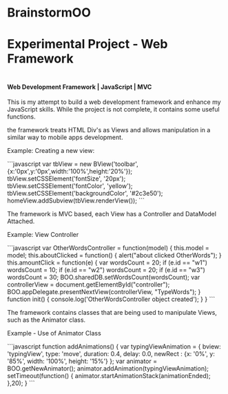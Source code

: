 # BrainstormOO

<h1>Experimental Project - Web Framework<h1>
<h4>Web Development Framework | JavaScript | MVC</h4>

<p>
This is my attempt to build a web development framework and enhance my JavaScript skills.
While the project is not complete, it contains some useful functions.
</p>
<p>
the framework treats HTML Div's as Views and allows manipulation in a similar way to mobile apps development.
</p>
<p>
Example: Creating a new view:<br>
</p>
```javascript
var tbView = new BView('toolbar', {x:'0px',y:'0px',width:'100%',height:'20%'});
tbView.setCSSElement('fontSize', '20px');
tbView.setCSSElement('fontColor', 'yellow');
tbView.setCSSElement('backgroundColor', '#2c3e50');
homeView.addSubview(tbView.renderView());
```
<p>The framework is MVC based, each View has a Controller and DataModel Attached.</p>
<p>Example: View Controller</p>
```javascript
var OtherWordsController = function(model) {
this.model = model;
	this.aboutClicked = function() {
		alert("about clicked OtherWords");
	}
	this.amountClick = function(e) {
		var wordsCount = 20;
		if (e.id == "w1") wordsCount = 10;
		if (e.id == "w2") wordsCount = 20;
		if (e.id == "w3") wordsCount = 30;
		BOO.sharedDB.setWordsCount(wordsCount);
		var controllerView = document.getElementById("controller");
		BOO.appDelegate.presentNextView(controllerView, "TypeWords");
	}
	function init() {
		console.log('OtherWordsController object created');
	}
}
```
<p>The framework contains classes that are being used to manipulate Views, such as the Animator class.</p>
<p>Example - Use of Animator Class</p>
```javascript
	function addAnimations() {
		var typingViewAnimation = {
			bview: 'typingView',
			type: 'move',
			duration: 0.4,
			delay: 0.0,
			newRect : {x: '0%', y: '85%', width: '100%', height: '15%'}
		};
		var animator = BOO.getNewAnimator();
		animator.addAnimation(typingViewAnimation);
		setTimeout(function() {
			animator.startAnimationStack(animationEnded);
		},20);
	}
	```

